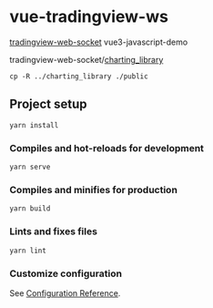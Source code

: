 # vue-tradingview-ws

[tradingview-web-socket](https://github.com/472647301/tradingview-web-socket) vue3-javascript-demo  

tradingview-web-socket/[charting_library](https://github.com/472647301/tradingview-web-socket/tree/master/charting_library)  

`cp -R ../charting_library ./public`

## Project setup
```
yarn install
```

### Compiles and hot-reloads for development
```
yarn serve
```

### Compiles and minifies for production
```
yarn build
```

### Lints and fixes files
```
yarn lint
```

### Customize configuration
See [Configuration Reference](https://cli.vuejs.org/config/).
